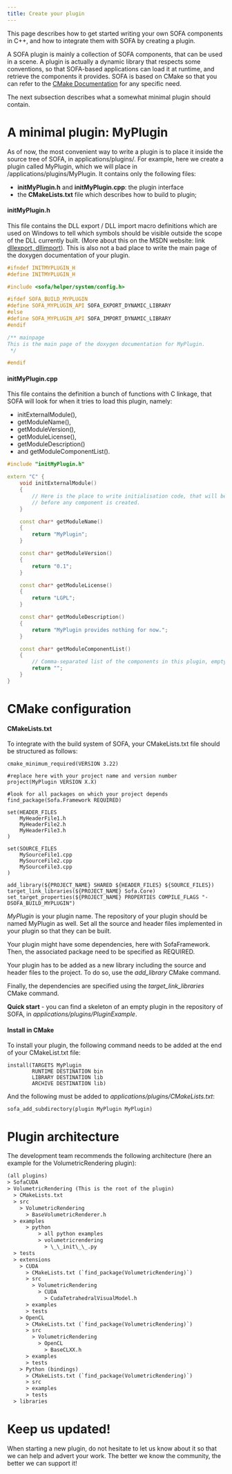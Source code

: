 ```yaml
---
title: Create your plugin
---
```


This page describes how to get started writing your own SOFA components
in C++, and how to integrate them with SOFA by creating a plugin.

A SOFA plugin is mainly a collection of SOFA components, that can be
used in a scene. A plugin is actually a dynamic library that respects
some conventions, so that SOFA-based applications can load it at
runtime, and retrieve the components it provides. SOFA is based on CMake
so that you can refer to the [CMake
Documentation](https://cmake.org/documentation "CMake Documentation")
for any specific need.

The next subsection describes what a somewhat minimal plugin should
contain.

A minimal plugin: MyPlugin
==========================

As of now, the most convenient way to write a plugin is to place it
inside the source tree of SOFA, in applications/plugins/. For example,
here we create a plugin called MyPlugin, which we will place in
/applications/plugins/MyPlugin. It contains only the following files:

-   **initMyPlugin.h** and **initMyPlugin.cpp**: the plugin interface
-   the **CMakeLists.txt** file which describes how to build to plugin;

#### initMyPlugin.h

This file contains the DLL export / DLL import macro definitions which
are used on Windows to tell which symbols should be visible outside the
scope of the DLL currently built. (More about this on the MSDN website:
link [dllexport,
dllimport](http://msdn.microsoft.com/en-us/library/3y1sfaz2.aspx)). This
is also not a bad place to write the main page of the doxygen
documentation of your plugin.

``` cpp
#ifndef INITMYPLUGIN_H
#define INITMYPLUGIN_H

#include <sofa/helper/system/config.h>

#ifdef SOFA_BUILD_MYPLUGIN
#define SOFA_MYPLUGIN_API SOFA_EXPORT_DYNAMIC_LIBRARY
#else
#define SOFA_MYPLUGIN_API SOFA_IMPORT_DYNAMIC_LIBRARY
#endif

/** mainpage
This is the main page of the doxygen documentation for MyPlugin.
 */

#endif
```

#### initMyPlugin.cpp

This file contains the definition a bunch of functions with C linkage,
that SOFA will look for when it tries to load this plugin, namely:

-   initExternalModule(),
-   getModuleName(),
-   getModuleVersion(),
-   getModuleLicense(),
-   getModuleDescription()
-   and getModuleComponentList().

``` cpp
#include "initMyPlugin.h"

extern "C" {
    void initExternalModule()
    {
        // Here is the place to write initialisation code, that will be executed
        // before any component is created.
    }

    const char* getModuleName()
    {
        return "MyPlugin";
    }

    const char* getModuleVersion()
    {
        return "0.1";
    }

    const char* getModuleLicense()
    {
        return "LGPL";
    }

    const char* getModuleDescription()
    {
        return "MyPlugin provides nothing for now.";
    }

    const char* getModuleComponentList()
    {
        // Comma-separated list of the components in this plugin, empty for now
        return "";
    }
}
```

CMake configuration
===================

#### CMakeLists.txt

To integrate with the build system of SOFA, your CMakeLists.txt file
should be structured as follows:

``` {.cmake}
cmake_minimum_required(VERSION 3.22)

#replace here with your project name and version number
project(MyPlugin VERSION X.X)

#look for all packages on which your project depends
find_package(Sofa.Framework REQUIRED)

set(HEADER_FILES
    MyHeaderFile1.h
    MyHeaderFile2.h
    MyHeaderFile3.h
)

set(SOURCE_FILES
    MySourceFile1.cpp
    MySourceFile2.cpp
    MySourceFile3.cpp
)

add_library(${PROJECT_NAME} SHARED ${HEADER_FILES} ${SOURCE_FILES})
target_link_libraries(${PROJECT_NAME} Sofa.Core)
set_target_properties(${PROJECT_NAME} PROPERTIES COMPILE_FLAGS "-DSOFA_BUILD_MYPLUGIN")
```

*MyPlugin* is your plugin name. The repository of your plugin should be
named MyPlugin as well. Set all the source and header files implemented
in your plugin so that they can be built.

Your plugin might have some dependencies, here with SofaFramework. Then,
the associated package need to be specified as REQUIRED.

Your plugin has to be added as a new library including the source and
header files to the project. To do so, use the *add\_library* CMake
command.

Finally, the dependencies are specified using the
*target\_link\_libraries* CMake command.

**Quick start** - you can find a skeleton of an empty plugin in the
repository of SOFA, in *applications/plugins/PluginExample*.

#### Install in CMake

To install your plugin, the following command needs to be added at the
end of your CMakeList.txt file:

``` {.cmake}
install(TARGETS MyPlugin
        RUNTIME DESTINATION bin
        LIBRARY DESTINATION lib
        ARCHIVE DESTINATION lib)
```

And the following must be added to *applications/plugins/CMakeLists.txt*:

``` {.cmake}
sofa_add_subdirectory(plugin MyPlugin MyPlugin)
```

Plugin architecture
===================

The development team recommends the following architecture (here an example for the VolumetricRendering plugin):
``` txt
(all plugins)
> SofaCUDA
> VolumetricRendering (This is the root of the plugin)
  > CMakeLists.txt
  > src
    > VolumetricRendering
      > BaseVolumetricRenderer.h
  > examples
      > python
          > all python examples
          > volumetricrendering
            > \_\_init\_\_.py
  > tests
  > extensions
    > CUDA
      > CMakeLists.txt (`find_package(VolumetricRendering)`)
      > src
        > VolumetricRendering
          > CUDA
            > CudaTetrahedralVisualModel.h
      > examples
      > tests
    > OpenCL
      > CMakeLists.txt (`find_package(VolumetricRendering)`)
      > src 
        > VolumetricRendering
          > OpenCL
            > BaseCLXX.h
      > examples
      > tests
    > Python (bindings)
      > CMakeLists.txt (`find_package(VolumetricRendering)`)
      > src
      > examples
      > tests
  > libraries
```


Keep us updated!
================

When starting a new plugin, do not hesitate to let us know about it so
that we can help and advert your work. The better we know the community,
the better we can support it!
